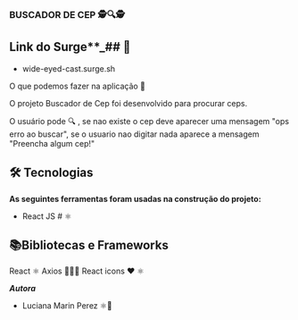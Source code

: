 ### BUSCADOR DE CEP 🕵️🔍🕵️


## Link do Surge**_##  💨

-    wide-eyed-cast.surge.sh

O que podemos fazer na aplicação  🏁

O projeto Buscador de Cep foi desenvolvido para procurar ceps.

O usuário pode 🔍 , se nao existe o cep deve aparecer uma mensagem "ops erro ao buscar", se o usuario nao digitar nada aparece a mensagem "Preencha algum cep!"


## 🛠 Tecnologias

**As seguintes ferramentas foram usadas na construção do projeto:**

 - React JS # ⚛️
 
 

## 📚Bibliotecas e Frameworks 

React  ⚛️
Axios 👩🏼‍💻
React icons ❤️ ⚛️


_**Autora**_

-   Luciana Marin Perez  ⚛️💪
